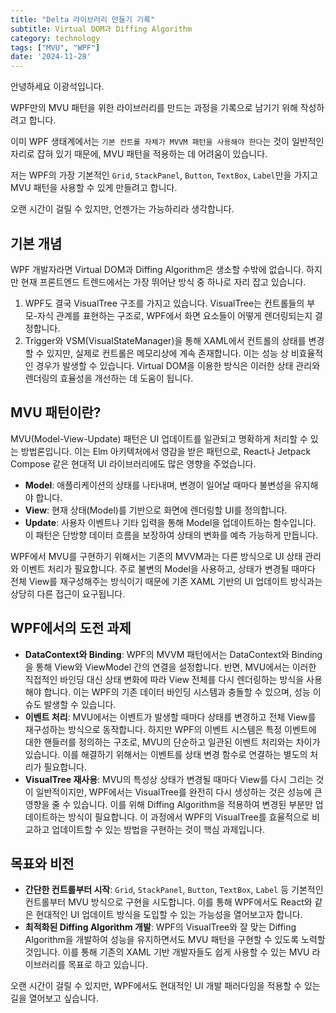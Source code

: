 ```yaml
---
title: "Delta 라이브러리 만들기 기록"
subtitle: Virtual DOM과 Diffing Algorithm
category: technology
tags: ["MVU", "WPF"]
date: '2024-11-28'
---
```

안녕하세요 이광석입니다.

WPF만의 MVU 패턴을 위한 라이브러리를 만드는 과정을 기록으로 남기기 위해 작성하려고 합니다.

이미 WPF 생태계에서는 `기본 컨트롤 자체가 MVVM 패턴을 사용해야 한다`는 것이 일반적인 자리로 잡혀 있기 때문에, MVU 패턴을 적용하는 데 어려움이 있습니다.

저는 WPF의 가장 기본적인 `Grid`, `StackPanel`, `Button`, `TextBox`, `Label`만을 가지고 MVU 패턴을 사용할 수 있게 만들려고 합니다.

오랜 시간이 걸릴 수 있지만, 언젠가는 가능하리라 생각합니다.

## 기본 개념

WPF 개발자라면 Virtual DOM과 Diffing Algorithm은 생소할 수밖에 없습니다. 하지만 현재 프론트엔드 트렌드에서는 가장 뛰어난 방식 중 하나로 자리 잡고 있습니다.

1. WPF도 결국 VisualTree 구조를 가지고 있습니다. VisualTree는 컨트롤들의 부모-자식 관계를 표현하는 구조로, WPF에서 화면 요소들이 어떻게 렌더링되는지 결정합니다.
2. Trigger와 VSM(VisualStateManager)을 통해 XAML에서 컨트롤의 상태를 변경할 수 있지만, 실제로 컨트롤은 메모리상에 계속 존재합니다. 이는 성능 상 비효율적인 경우가 발생할 수 있습니다. Virtual DOM을 이용한 방식은 이러한 상태 관리와 렌더링의 효율성을 개선하는 데 도움이 됩니다.

## MVU 패턴이란?

MVU(Model-View-Update) 패턴은 UI 업데이트를 일관되고 명확하게 처리할 수 있는 방법론입니다. 이는 Elm 아키텍처에서 영감을 받은 패턴으로, React나 Jetpack Compose 같은 현대적 UI 라이브러리에도 많은 영향을 주었습니다.

- **Model**: 애플리케이션의 상태를 나타내며, 변경이 일어날 때마다 불변성을 유지해야 합니다.
- **View**: 현재 상태(Model)를 기반으로 화면에 렌더링할 UI를 정의합니다.
- **Update**: 사용자 이벤트나 기타 입력을 통해 Model을 업데이트하는 함수입니다. 이 패턴은 단방향 데이터 흐름을 보장하여 상태의 변화를 예측 가능하게 만듭니다.

WPF에서 MVU를 구현하기 위해서는 기존의 MVVM과는 다른 방식으로 UI 상태 관리와 이벤트 처리가 필요합니다. 주로 불변의 Model을 사용하고, 상태가 변경될 때마다 전체 View를 재구성해주는 방식이기 때문에 기존 XAML 기반의 UI 업데이트 방식과는 상당히 다른 접근이 요구됩니다.

## WPF에서의 도전 과제

- **DataContext와 Binding**: WPF의 MVVM 패턴에서는 DataContext와 Binding을 통해 View와 ViewModel 간의 연결을 설정합니다. 반면, MVU에서는 이러한 직접적인 바인딩 대신 상태 변화에 따라 View 전체를 다시 렌더링하는 방식을 사용해야 합니다. 이는 WPF의 기존 데이터 바인딩 시스템과 충돌할 수 있으며, 성능 이슈도 발생할 수 있습니다.
- **이벤트 처리**: MVU에서는 이벤트가 발생할 때마다 상태를 변경하고 전체 View를 재구성하는 방식으로 동작합니다. 하지만 WPF의 이벤트 시스템은 특정 이벤트에 대한 핸들러를 정의하는 구조로, MVU의 단순하고 일관된 이벤트 처리와는 차이가 있습니다. 이를 해결하기 위해서는 이벤트를 상태 변경 함수로 연결하는 별도의 처리가 필요합니다.
- **VisualTree 재사용**: MVU의 특성상 상태가 변경될 때마다 View를 다시 그리는 것이 일반적이지만, WPF에서는 VisualTree를 완전히 다시 생성하는 것은 성능에 큰 영향을 줄 수 있습니다. 이를 위해 Diffing Algorithm을 적용하여 변경된 부분만 업데이트하는 방식이 필요합니다. 이 과정에서 WPF의 VisualTree를 효율적으로 비교하고 업데이트할 수 있는 방법을 구현하는 것이 핵심 과제입니다.

## 목표와 비전

- **간단한 컨트롤부터 시작**: `Grid`, `StackPanel`, `Button`, `TextBox`, `Label` 등 기본적인 컨트롤부터 MVU 방식으로 구현을 시도합니다. 이를 통해 WPF에서도 React와 같은 현대적인 UI 업데이트 방식을 도입할 수 있는 가능성을 열어보고자 합니다.
- **최적화된 Diffing Algorithm 개발**: WPF의 VisualTree와 잘 맞는 Diffing Algorithm을 개발하여 성능을 유지하면서도 MVU 패턴을 구현할 수 있도록 노력할 것입니다. 이를 통해 기존의 XAML 기반 개발자들도 쉽게 사용할 수 있는 MVU 라이브러리를 목표로 하고 있습니다.

오랜 시간이 걸릴 수 있지만, WPF에서도 현대적인 UI 개발 패러다임을 적용할 수 있는 길을 열어보고 싶습니다.
